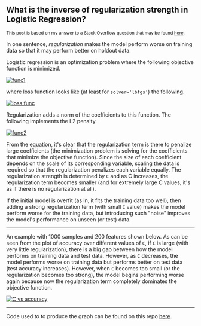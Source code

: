 ## What is the inverse of regularization strength in Logistic Regression?

<sup>This post is based on my answer to a Stack Overflow question that may be found [here](https://stackoverflow.com/a/76511148/19123103).</sup>

In one sentence, _regularization_ makes the model perform worse on training data so that it may perform better on holdout data. 

Logistic regression is an optimization problem where the following objective function is minimized.

[![func1][1]][1]

where loss function looks like (at least for `solver='lbfgs'`) the following.

[![loss func][2]][2]

Regularization adds a norm of the coefficients to this function. The following implements the L2 penalty.

[![func2][3]][3]

From the equation, it's clear that the regularization term is there to penalize large coefficients (the minimization problem is solving for the coefficients that minimize the objective function). Since the size of each coefficient depends on the scale of its corresponding variable, scaling the data is required so that the regularization penalizes each variable equally. The regularization strength is determined by `C` and as C increases, the regularization term becomes smaller (and for extremely large C values, it's as if there is no regularization at all).

If the initial model is overfit (as in, it fits the training data too well), then adding a strong regularization term (with small `C` value) makes the model perform worse for the training data, but introducing such "noise" improves the model's performance on unseen (or test) data.

---

An example with 1000 samples and 200 features shown below. As can be seen from the plot of accuracy over different values of `C`, if `C` is large (with very little regularization), there is a big gap between how the model performs on training data and test data. However, as `C` decreases, the model performs worse on training data but performs better on test data (test accuracy increases). However, when `C` becomes too small (or the regularization becomes too strong), the model begins performing worse again because now the regularization term completely dominates the objective function.

[![C vs accuracy][4]][4]

---

Code used to to produce the graph can be found on this repo [here](./demo.py).


  [1]: https://i.stack.imgur.com/mzAMA.png
  [2]: https://i.stack.imgur.com/Ho9ZH.png
  [3]: https://i.stack.imgur.com/Ke67p.png
  [4]: https://i.stack.imgur.com/O9V3R.png